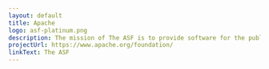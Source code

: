 ```yaml
---
layout: default
title: Apache
logo: asf-platinum.png
description: The mission of The ASF is to provide software for the public good. They do this by providing services and support for many software project communities consisting of individuals who choose to participate in ASF activities.
projectUrl: https://www.apache.org/foundation/
linkText: The ASF
---
```

